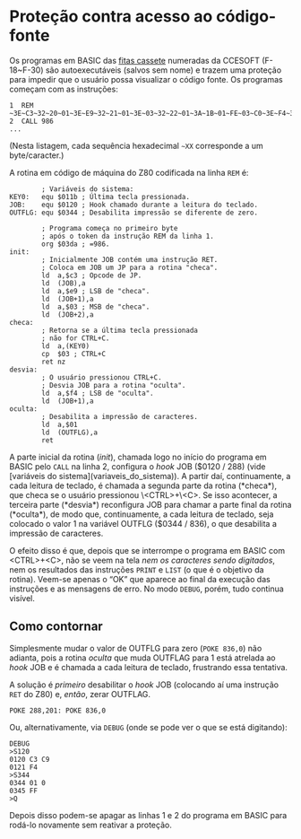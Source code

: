 # Proteção contra acesso ao código-fonte

Os programas em BASIC das [fitas cassete](software) numeradas da CCESOFT (F-18~F-30) são autoexecutáveis (salvos sem nome) e trazem uma proteção para impedir que o usuário possa visualizar o código fonte. Os programas começam com as instruções:

```
1  REM ~3E~C3~32~20~01~3E~E9~32~21~01~3E~03~32~22~01~3A~1B~01~FE~03~C0~3E~F4~32~21~01~3E~01~32~44~03~C9
2  CALL 986
...
```

(Nesta listagem, cada sequência hexadecimal `~XX` corresponde a um byte/caracter.)

A rotina em código de máquina do Z80 codificada na linha `REM` é:

```
        ; Variáveis do sistema:
KEY0:   equ $011b ; Última tecla pressionada.
JOB:    equ $0120 ; Hook chamado durante a leitura do teclado.
OUTFLG: equ $0344 ; Desabilita impressão se diferente de zero.
 
        ; Programa começa no primeiro byte
        ; após o token da instrução REM da linha 1.
        org $03da ; =986.
init:
        ; Inicialmente JOB contém uma instrução RET.
        ; Coloca em JOB um JP para a rotina "checa".
        ld  a,$c3 ; Opcode de JP.
        ld  (JOB),a
        ld  a,$e9 ; LSB de "checa".
        ld  (JOB+1),a
        ld  a,$03 ; MSB de "checa".
        ld  (JOB+2),a
checa:
        ; Retorna se a última tecla pressionada
        ; não for CTRL+C.
        ld  a,(KEY0)
        cp  $03 ; CTRL+C
        ret nz
desvia:
        ; O usuário pressionou CTRL+C.
        ; Desvia JOB para a rotina "oculta".
        ld  a,$f4 ; LSB de "oculta".
        ld  (JOB+1),a
oculta:
        ; Desabilita a impressão de caracteres.
        ld  a,$01
        ld  (OUTFLG),a
        ret
```

A parte inicial da rotina (*init*), chamada logo no início do programa em BASIC pelo `CALL` na linha 2, configura o *hook* JOB ($0120 / 288) (vide [variáveis do sistema](variaveis_do_sistema)). A partir daí, continuamente, a cada leitura de teclado, é chamada a segunda parte da rotina (*checa*), que checa se o usuário pressionou \<CTRL>+\<C>. Se isso acontecer, a terceira parte (*desvia*) reconfigura JOB para chamar a parte final da rotina (*oculta*), de modo que, continuamente, a cada leitura de teclado, seja colocado o valor 1 na variável OUTFLG ($0344 / 836), o que desabilita a impressão de caracteres.

O efeito disso é que, depois que se interrompe o programa em BASIC com \<CTRL>+\<C>, não se veem na tela *nem os caracteres sendo digitados*, nem os resultados das instruções `PRINT` e `LIST` (o que é o objetivo da rotina). Veem-se apenas o “OK” que aparece ao final da execução das instruções e as mensagens de erro. No modo `DEBUG`, porém, tudo continua visível.

## Como contornar

Simplesmente mudar o valor de OUTFLG para zero (`POKE 836,0`) não adianta, pois a rotina *oculta* que muda OUTFLAG para 1 está atrelada ao *hook* JOB e é chamada a cada leitura de teclado, frustrando essa tentativa.

A solução é *primeiro* desabilitar o *hook* JOB (colocando aí uma instrução `RET` do Z80) e, *então*, zerar OUTFLAG.

```
POKE 288,201: POKE 836,0
```

Ou, alternativamente, via `DEBUG` (onde se pode ver o que se está digitando):

```
DEBUG
>S120
0120 C3 C9
0121 F4 
>S344
0344 01 0
0345 FF
>Q
```

Depois disso podem-se apagar as linhas 1 e 2 do programa em BASIC para rodá-lo novamente sem reativar a proteção.
